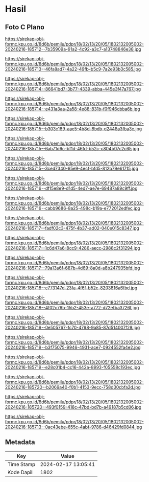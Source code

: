 # Hasil

## Foto C Plano

https://sirekap-obj-formc.kpu.go.id/8d6b/pemilu/pdpr/18/02/13/20/05/1802132005002-20240216-185712--7b35909a-91a2-4c92-a3c7-a13748846e38.jpg

https://sirekap-obj-formc.kpu.go.id/8d6b/pemilu/pdpr/18/02/13/20/05/1802132005002-20240216-185713--46fa8ad7-4a22-49fb-b5c9-7a2e93b3c585.jpg

https://sirekap-obj-formc.kpu.go.id/8d6b/pemilu/pdpr/18/02/13/20/05/1802132005002-20240216-185714--86641bd7-3b77-4339-abba-445e3f47a767.jpg

https://sirekap-obj-formc.kpu.go.id/8d6b/pemilu/pdpr/18/02/13/20/05/1802132005002-20240216-185714--e431a3aa-2a58-4e88-831b-f0f946cbba6b.jpg

https://sirekap-obj-formc.kpu.go.id/8d6b/pemilu/pdpr/18/02/13/20/05/1802132005002-20240216-185715--b303c189-aae5-4b8d-8bdb-d2448a3fba3c.jpg

https://sirekap-obj-formc.kpu.go.id/8d6b/pemilu/pdpr/18/02/13/20/05/1802132005002-20240216-185715--6ab71d6c-bf1d-46fd-b52c-c804b07c2c65.jpg

https://sirekap-obj-formc.kpu.go.id/8d6b/pemilu/pdpr/18/02/13/20/05/1802132005002-20240216-185715--3ced7340-95e9-4ecf-bfd5-812b79e61715.jpg

https://sirekap-obj-formc.kpu.go.id/8d6b/pemilu/pdpr/18/02/13/20/05/1802132005002-20240216-185716--df15e8e9-d1d5-4ed7-ae7e-69487a89c9ff.jpg

https://sirekap-obj-formc.kpu.go.id/8d6b/pemilu/pdpr/18/02/13/20/05/1802132005002-20240216-185716--cabb9686-8a25-498c-b19a-e772012edfec.jpg

https://sirekap-obj-formc.kpu.go.id/8d6b/pemilu/pdpr/18/02/13/20/05/1802132005002-20240216-185717--fadf02c3-475f-4b37-ad02-040e015c8347.jpg

https://sirekap-obj-formc.kpu.go.id/8d6b/pemilu/pdpr/18/02/13/20/05/1802132005002-20240216-185717--1c6d47a6-8cc9-4286-aecc-2988c2f31294.jpg

https://sirekap-obj-formc.kpu.go.id/8d6b/pemilu/pdpr/18/02/13/20/05/1802132005002-20240216-185717--79a13a6f-687b-4d69-8a0d-a8b247935bfd.jpg

https://sirekap-obj-formc.kpu.go.id/8d6b/pemilu/pdpr/18/02/13/20/05/1802132005002-20240216-185718--c773147d-23fa-4f6f-b52c-8203816a6fbd.jpg

https://sirekap-obj-formc.kpu.go.id/8d6b/pemilu/pdpr/18/02/13/20/05/1802132005002-20240216-185718--4f02c76b-15b2-453e-a772-d72efba3726f.jpg

https://sirekap-obj-formc.kpu.go.id/8d6b/pemilu/pdpr/18/02/13/20/05/1802132005002-20240216-185719--0e505767-fc70-4798-9a85-87d514007f28.jpg

https://sirekap-obj-formc.kpu.go.id/8d6b/pemilu/pdpr/18/02/13/20/05/1802132005002-20240216-185719--b3f75075-9946-4931-ace7-0924552fa4e2.jpg

https://sirekap-obj-formc.kpu.go.id/8d6b/pemilu/pdpr/18/02/13/20/05/1802132005002-20240216-185719--e28c01b4-cc16-442a-8993-f05558c193ec.jpg

https://sirekap-obj-formc.kpu.go.id/8d6b/pemilu/pdpr/18/02/13/20/05/1802132005002-20240216-185720--b2069a40-f0b1-4153-9ecc-758d30cbfa2d.jpg

https://sirekap-obj-formc.kpu.go.id/8d6b/pemilu/pdpr/18/02/13/20/05/1802132005002-20240216-185720--493f0159-418c-47bd-bd7b-a49187b5cd06.jpg

https://sirekap-obj-formc.kpu.go.id/8d6b/pemilu/pdpr/18/02/13/20/05/1802132005002-20240216-185713--0ac43ebe-655c-4abf-9786-d46429fd0844.jpg


## Metadata

| Key        | Value               |
| ---------- | ------------------- |
| Time Stamp | 2024-02-17 13:05:41 |
| Kode Dapil | 1802                |



